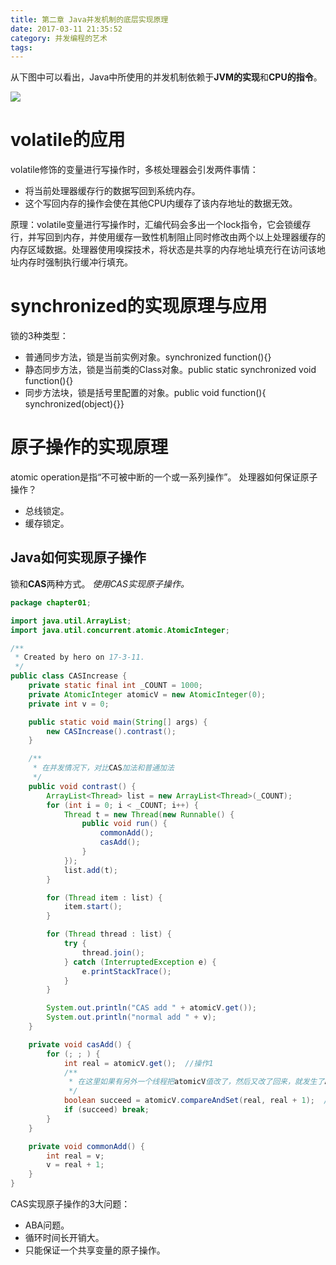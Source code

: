```yaml
---
title: 第二章 Java并发机制的底层实现原理
date: 2017-03-11 21:35:52
category: 并发编程的艺术
tags:
---
```

从下图中可以看出，Java中所使用的并发机制依赖于**JVM的实现**和**CPU的指令**。

<!-- more -->

![](compile.svg)

# volatile的应用
volatile修饰的变量进行写操作时，多核处理器会引发两件事情：
- 将当前处理器缓存行的数据写回到系统内存。
- 这个写回内存的操作会使在其他CPU内缓存了该内存地址的数据无效。

原理：volatile变量进行写操作时，汇编代码会多出一个lock指令，它会锁缓存行，并写回到内存，并使用缓存一致性机制阻止同时修改由两个以上处理器缓存的内存区域数据。处理器使用嗅探技术，将状态是共享的内存地址填充行在访问该地址内存时强制执行缓冲行填充。

# synchronized的实现原理与应用
锁的3种类型：
- 普通同步方法，锁是当前实例对象。synchronized function(){} 
- 静态同步方法，锁是当前类的Class对象。public static synchronized void function(){}
- 同步方法块，锁是括号里配置的对象。public void function(){ synchronized(object){}}  

# 原子操作的实现原理
atomic operation是指“不可被中断的一个或一系列操作”。
处理器如何保证原子操作？
- 总线锁定。
- 缓存锁定。

## Java如何实现原子操作
锁和**CAS**两种方式。
*使用CAS实现原子操作。*
```java
package chapter01;

import java.util.ArrayList;
import java.util.concurrent.atomic.AtomicInteger;

/**
 * Created by hero on 17-3-11.
 */
public class CASIncrease {
    private static final int _COUNT = 1000;
    private AtomicInteger atomicV = new AtomicInteger(0);
    private int v = 0;

    public static void main(String[] args) {
        new CASIncrease().contrast();
    }

    /**
     * 在并发情况下，对比CAS加法和普通加法
     */
    public void contrast() {
        ArrayList<Thread> list = new ArrayList<Thread>(_COUNT);
        for (int i = 0; i < _COUNT; i++) {
            Thread t = new Thread(new Runnable() {
                public void run() {
                    commonAdd();
                    casAdd();
                }
            });
            list.add(t);
        }

        for (Thread item : list) {
            item.start();
        }

        for (Thread thread : list) {
            try {
                thread.join();
            } catch (InterruptedException e) {
                e.printStackTrace();
            }
        }

        System.out.println("CAS add " + atomicV.get());
        System.out.println("normal add " + v);
    }

    private void casAdd() {
        for (; ; ) {
            int real = atomicV.get();  //操作1
            /**
             * 在这里如果有另外一个线程把atomicV值改了，然后又改了回来，就发生了ABA问题
             */
            boolean succeed = atomicV.compareAndSet(real, real + 1);  //操作2
            if (succeed) break;
        }
    }

    private void commonAdd() {
        int real = v;
        v = real + 1;
    }
}
```

CAS实现原子操作的3大问题：
- ABA问题。
- 循环时间长开销大。
- 只能保证一个共享变量的原子操作。